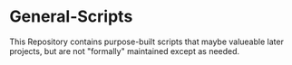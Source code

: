 # General-Scripts
This Repository contains purpose-built scripts that maybe valueable later projects, but are not "formally" maintained except as needed.

